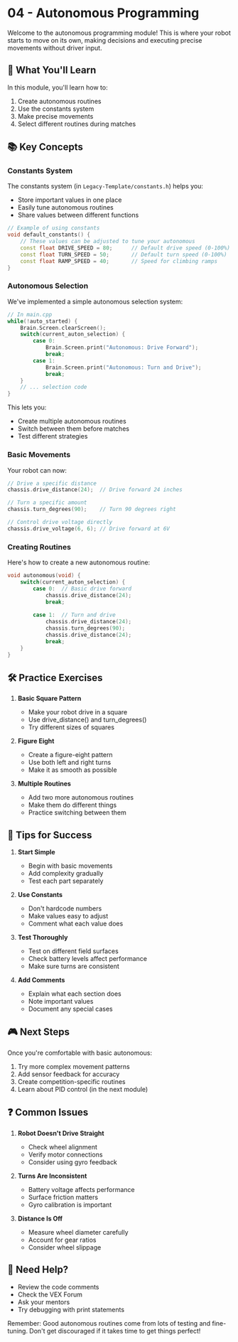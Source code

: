 # 04 - Autonomous Programming

Welcome to the autonomous programming module! This is where your robot starts to move on its own, making decisions and executing precise movements without driver input.

## 🎯 What You'll Learn

In this module, you'll learn how to:
1. Create autonomous routines
2. Use the constants system
3. Make precise movements
4. Select different routines during matches

## 📚 Key Concepts

### Constants System

The constants system (in `Legacy-Template/constants.h`) helps you:
- Store important values in one place
- Easily tune autonomous routines
- Share values between different functions

```cpp
// Example of using constants
void default_constants() {
    // These values can be adjusted to tune your autonomous
    const float DRIVE_SPEED = 80;      // Default drive speed (0-100%)
    const float TURN_SPEED = 50;       // Default turn speed (0-100%)
    const float RAMP_SPEED = 40;       // Speed for climbing ramps
}
```

### Autonomous Selection

We've implemented a simple autonomous selection system:
```cpp
// In main.cpp
while(!auto_started) {
    Brain.Screen.clearScreen();
    switch(current_auton_selection) {
        case 0:
            Brain.Screen.print("Autonomous: Drive Forward");
            break;
        case 1:
            Brain.Screen.print("Autonomous: Turn and Drive");
            break;
    }
    // ... selection code
}
```

This lets you:
- Create multiple autonomous routines
- Switch between them before matches
- Test different strategies

### Basic Movements

Your robot can now:
```cpp
// Drive a specific distance
chassis.drive_distance(24);  // Drive forward 24 inches

// Turn a specific amount
chassis.turn_degrees(90);    // Turn 90 degrees right

// Control drive voltage directly
chassis.drive_voltage(6, 6); // Drive forward at 6V
```

### Creating Routines

Here's how to create a new autonomous routine:
```cpp
void autonomous(void) {
    switch(current_auton_selection) {
        case 0:  // Basic drive forward
            chassis.drive_distance(24);
            break;
            
        case 1:  // Turn and drive
            chassis.drive_distance(24);
            chassis.turn_degrees(90);
            chassis.drive_distance(24);
            break;
    }
}
```

## 🛠️ Practice Exercises

1. **Basic Square Pattern**
   - Make your robot drive in a square
   - Use drive_distance() and turn_degrees()
   - Try different sizes of squares

2. **Figure Eight**
   - Create a figure-eight pattern
   - Use both left and right turns
   - Make it as smooth as possible

3. **Multiple Routines**
   - Add two more autonomous routines
   - Make them do different things
   - Practice switching between them

## 📝 Tips for Success

1. **Start Simple**
   - Begin with basic movements
   - Add complexity gradually
   - Test each part separately

2. **Use Constants**
   - Don't hardcode numbers
   - Make values easy to adjust
   - Comment what each value does

3. **Test Thoroughly**
   - Test on different field surfaces
   - Check battery levels affect performance
   - Make sure turns are consistent

4. **Add Comments**
   - Explain what each section does
   - Note important values
   - Document any special cases

## 🎮 Next Steps

Once you're comfortable with basic autonomous:
1. Try more complex movement patterns
2. Add sensor feedback for accuracy
3. Create competition-specific routines
4. Learn about PID control (in the next module)

## ❓ Common Issues

1. **Robot Doesn't Drive Straight**
   - Check wheel alignment
   - Verify motor connections
   - Consider using gyro feedback

2. **Turns Are Inconsistent**
   - Battery voltage affects performance
   - Surface friction matters
   - Gyro calibration is important

3. **Distance Is Off**
   - Measure wheel diameter carefully
   - Account for gear ratios
   - Consider wheel slippage

## 🤔 Need Help?

- Review the code comments
- Check the VEX Forum
- Ask your mentors
- Try debugging with print statements

Remember: Good autonomous routines come from lots of testing and fine-tuning. Don't get discouraged if it takes time to get things perfect!
